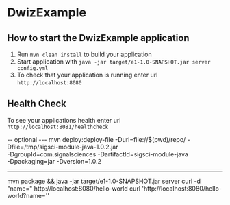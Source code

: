 # DwizExample

How to start the DwizExample application
---

1. Run `mvn clean install` to build your application
1. Start application with `java -jar target/e1-1.0-SNAPSHOT.jar server config.yml`
1. To check that your application is running enter url `http://localhost:8080`

Health Check
---

To see your applications health enter url `http://localhost:8081/healthcheck`



-- optional ---
mvn deploy:deploy-file -Durl=file://$(pwd)/repo/ -Dfile=/tmp/sigsci-module-java-1.0.2.jar \
	-DgroupId=com.signalsciences -DartifactId=sigsci-module-java \
	-Dpackaging=jar -Dversion=1.0.2


----
mvn package && java -jar target/e1-1.0-SNAPSHOT.jar server
curl  -d "name=<script>alert('foo get')</script>"  http://localhost:8080/hello-world
curl  'http://localhost:8080/hello-world?name=<script>alert('foo get')</script>''
